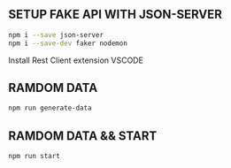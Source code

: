 ## SETUP FAKE API WITH JSON-SERVER

```bash
npm i --save json-server
npm i --save-dev faker nodemon
```
Install Rest Client extension VSCODE

## RAMDOM DATA

```bash
npm run generate-data
```

## RAMDOM DATA && START

```bash
npm run start
```

